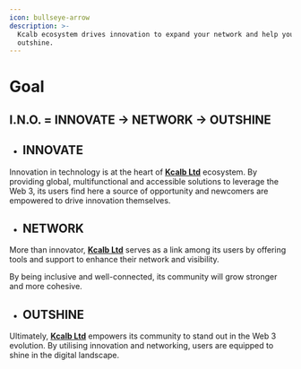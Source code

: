 ```yaml
---
icon: bullseye-arrow
description: >-
  Kcalb ecosystem drives innovation to expand your network and help you
  outshine.
---
```


# Goal

## I.N.O. = INNOVATE -> NETWORK -> OUTSHINE

* ## INNOVATE

Innovation in technology is at the heart of [**Kcalb Ltd**](https://kcalb.org/) ecosystem. By providing global, multifunctional and accessible solutions to leverage the Web 3, its users find here a source of opportunity and newcomers are empowered to drive innovation themselves.

* ## NETWORK

More than innovator, [**Kcalb Ltd**](https://kcalb.org/) serves as a link among its users by offering tools and support to enhance their network and visibility.&#x20;

By being inclusive and well-connected, its community will grow stronger and more cohesive.

* ## OUTSHINE

Ultimately, [**Kcalb Ltd**](https://kcalb.org/) empowers its community to stand out in the Web 3 evolution.  By utilising innovation and networking, users are equipped to shine in the digital landscape.

